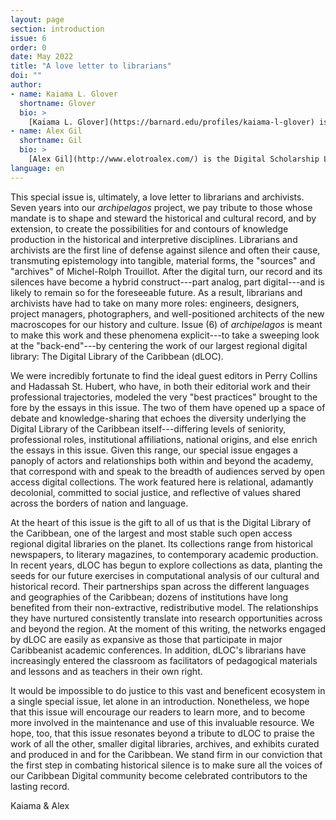 ```yaml
---
layout: page
section: introduction
issue: 6
order: 0
date: May 2022
title: "A love letter to librarians"
doi: ""
author: 
- name: Kaiama L. Glover
  shortname: Glover
  bio: >
    [Kaiama L. Glover](https://barnard.edu/profiles/kaiama-l-glover) is Associate Professor of French and Africana Studies at Barnard College, Columbia University. She is the author of [Haiti Unbound: A Spiralist Challenge to the Postcolonial Canon](http://liverpooluniversitypress.co.uk/products/61903) (Liverpool UP 2010), first editor of [Marie Vieux Chauvet: Paradoxes of the Postcolonial Feminine](http://yalebooks.com/book/9780300214192/yale-french-studies-number-128) (Yale French Studies 2016), and translator of Frankétienne's Ready to Burst (Archipelago Books 2014). She has received awards and fellowships from the National Endowment for the Humanities, the Mellon Foundation, and the Fulbright Foundation. Current projects include forthcoming translations of Marie Vieux Chauvet's *Dance on the Volcano* (Archipelago Books) and René Depestre's *Hadriana in All My Dreams* (Akashic Books), and the multimedia platform *In the Same Boats: Toward an Afro-Atlantic Visual Cartography*.
- name: Alex Gil
  shortname: Gil
  bio: >
    [Alex Gil](http://www.elotroalex.com/) is the Digital Scholarship Librarian at Columbia University Libraries. His research and practice focuses on digital humanities, epistemic design, minimal computing, and Caribbean literature. He is co-founder and moderator of [Columbia's Group for Experimental Methods in Humanistic Research](http://xpmethod.plaintext.in/), and coordinator of the Butler Studio at Columbia University Libraries.
language: en
---
```


This special issue is, ultimately, a love letter to librarians and archivists. Seven years into our *archipelagos* project, we pay tribute to those whose mandate is to shape and steward the historical and cultural record, and by extension, to create the possibilities for and contours of knowledge production in the historical and interpretive disciplines. Librarians and archivists are the first line of defense against silence and often their cause, transmuting epistemology into tangible, material forms, the "sources" and "archives" of Michel-Rolph Trouillot. After the digital turn, our record and its silences have become a hybrid construct---part analog, part digital---and is likely to remain so for the foreseeable future. As a result, librarians and archivists have had to take on many more roles: engineers, designers, project managers, photographers, and well-positioned architects of the new macroscopes for our history and culture. Issue (6) of *archipelagos* is meant to make this work and these phenomena explicit---to take a sweeping look at the "back-end"---by centering the work of our largest regional digital library: The Digital Library of the Caribbean (dLOC). 

We were incredibly fortunate to find the ideal guest editors in Perry Collins and Hadassah St. Hubert, who have, in both their editorial work and their professional trajectories, modeled the very "best practices" brought to the fore by the essays in this issue. The two of them have opened up a space of debate and knowledge-sharing that echoes the diversity underlying the Digital Library of the Caribbean itself---differing levels of seniority, professional roles, institutional affiliations, national origins, and else enrich the essays in this issue. Given this range, our special issue engages a panoply of actors and relationships both within and beyond the academy, that correspond with and speak to the breadth of audiences served by open access digital collections. The work featured here is relational, adamantly decolonial, committed to social justice, and reflective of values shared across the borders of nation and language.

At the heart of this issue is the gift to all of us that is the Digital Library of the Caribbean, one of the largest and most stable such open access regional digital libraries on the planet. Its collections range from historical newspapers, to literary magazines, to contemporary academic production. In recent years, dLOC has begun to explore collections as data, planting the seeds for our future exercises in computational analysis of our cultural and historical record. Their partnerships span across the different languages and geographies of the Caribbean; dozens of institutions have long benefited from their non-extractive, redistributive model. The relationships they have nurtured consistently translate into research opportunities across and beyond the region. At the moment of this writing, the networks engaged by dLOC are easily as expansive as those that participate in major Caribbeanist academic conferences. In addition, dLOC's librarians have increasingly entered the classroom as facilitators of pedagogical materials and lessons and as teachers in their own right.

It would be impossible to do justice to this vast and beneficent ecosystem in a single special issue, let alone in an introduction. Nonetheless, we hope that this issue will encourage our readers to learn more, and to become more involved in the maintenance and use of this invaluable resource. We hope, too, that this issue resonates beyond a tribute to dLOC to praise the work of all the other, smaller digital libraries, archives, and exhibits curated and produced in and for the Caribbean. We stand firm in our conviction that the first step in combating historical silence is to make sure all the voices of our Caribbean Digital community become celebrated contributors to the lasting record.

Kaiama & Alex
